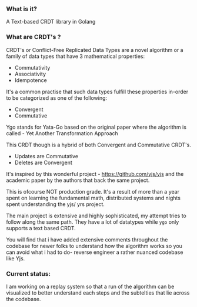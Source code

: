 ### What is it?
A Text-based CRDT library in Golang

### What are CRDT's ?
CRDT's or Conflict-Free Replicated Data Types are a novel algorithm or a family of data types that have 3 mathematical properties:
- Commutativity
- Associativity
- Idempotence

It's a common practise that such data types fulfill these properties in-order to be categorized as one of the following:
- Convergent
- Commutative

Ygo stands for Yata-Go based on the original paper where the algorithm is called - Yet Another Transformation Approach

This CRDT though is a hybrid of both Convergent and Commutative CRDT's.
- Updates are Commutative
- Deletes are Convergent

It's inspired by this wonderful project - https://github.com/yjs/yjs
and the academic paper by the authors that back the same project.

This is ofcourse NOT production grade. It's a result of more than a year spent on learning the fundamental math, distributed systems and nights spent understanding the yjs/ yrs project.

The main project is extensive and highly sophisticated, my attempt tries to follow along the same path. They have a lot of datatypes while `ygo` only supports a text based CRDT.

You will find that i have added extensive comments throughout the codebase for newer folks to understand how the algorithm works so you can avoid what i had to do-
reverse engineer a rather nuanced codebase like Yjs.

### Current status:
I am working on a replay system so that a run of the algorithm can be visualized to better understand each steps and the subtelties that lie across the codebase.
